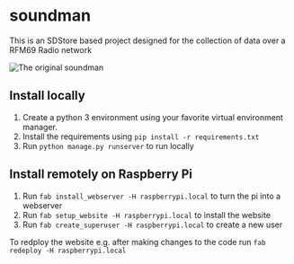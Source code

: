 # soundman
This is an SDStore based project designed for the collection of data over a RFM69 Radio network

![The original soundman](https://media.giphy.com/media/ehv46k6WpKW2Y/giphy.gif)

## Install locally

1. Create a python 3 environment using your favorite virtual environment manager.
2. Install the requirements using ```pip install -r requirements.txt```
3. Run ```python manage.py runserver``` to run locally

## Install remotely on Raspberry Pi

1. Run ```fab install_webserver -H raspberrypi.local``` to turn the pi into a webserver
2. Run ```fab setup_website -H raspberrypi.local``` to install the website
3. Run ```fab create_superuser -H raspberrypi.local``` to create a new user

To redploy the website e.g. after making changes to the code run ```fab redeploy -H raspberrypi.local```

